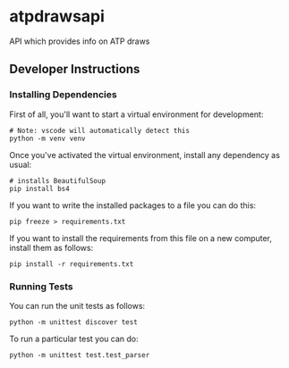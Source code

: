 # atpdrawsapi
API which provides info on ATP draws

## Developer Instructions

### Installing Dependencies

First of all, you'll want to start a virtual environment for development:

```
# Note: vscode will automatically detect this
python -m venv venv
```

Once you've activated the virtual environment, install any dependency as usual:

```
# installs BeautifulSoup
pip install bs4
```

If you want to write the installed packages to a file you can do this:

```
pip freeze > requirements.txt
```

If you want to install the requirements from this file on a new computer, install them as follows:

```
pip install -r requirements.txt
```

### Running Tests

You can run the unit tests as follows:

```
python -m unittest discover test
```

To run a particular test you can do:

```
python -m unittest test.test_parser
```
